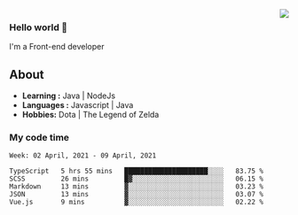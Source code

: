 <img align='right' src="https://github-readme-stats.vercel.app/api?username=jumodada&show_icons=true&theme=vue">

### Hello world 👋

I'm a Front-end developer 
    
## About
-  **Learning :** Java | NodeJs
-  **Languages :** Javascript | Java
-  **Hobbies:** Dota | The Legend of Zelda

### My code time

<!--START_SECTION:waka-->
```text
Week: 02 April, 2021 - 09 April, 2021

TypeScript   5 hrs 55 mins   █████████████████████░░░░   83.75 % 
SCSS         26 mins         █▓░░░░░░░░░░░░░░░░░░░░░░░   06.15 % 
Markdown     13 mins         ▓░░░░░░░░░░░░░░░░░░░░░░░░   03.23 % 
JSON         13 mins         ▓░░░░░░░░░░░░░░░░░░░░░░░░   03.07 % 
Vue.js       9 mins          ▓░░░░░░░░░░░░░░░░░░░░░░░░   02.22 % 
```
<!--END_SECTION:waka-->

